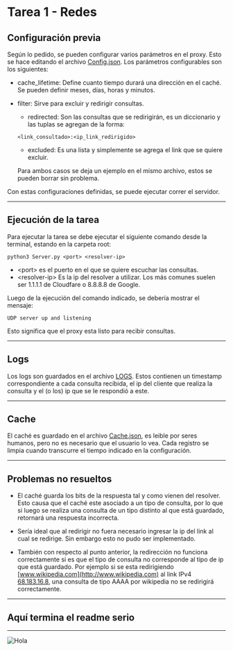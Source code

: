 # Tarea 1 - Redes

## Configuración previa
Según lo pedido, se pueden configurar varios parámetros en el proxy. Esto se hace editando el archivo [Config.json](./Config.json). Los parámetros configurables son los siguientes:

- cache_lifetime: Define cuanto tiempo durará una dirección en el caché. Se pueden definir meses, días, horas y minutos.
- filter: Sirve para excluir y redirigir consultas.
    - redirected: Son las consultas que se redirigirán, es un diccionario y las tuplas se agregan de la forma:

    ```{json}
    <link_consultado>:<ip_link_redirigido>
    ```

    - excluded: Es una lista y simplemente se agrega el link que se quiere excluir.

    Para ambos casos se deja un ejemplo en el mismo archivo, estos se pueden borrar sin problema.

Con estas configuraciones definidas, se puede ejecutar correr el servidor.

---

## Ejecución de la tarea

Para ejecutar la tarea se debe ejecutar el siguiente comando desde la terminal, estando en la carpeta root:

```{bash}
python3 Server.py <port> <resolver-ip>
```

- \<port> es el puerto en el que se quiere escuchar las consultas.
- \<resolver-ip> Es la ip del resolver a utilizar. Los más comunes suelen ser 1.1.1.1 de Cloudfare o 8.8.8.8 de Google.

Luego de la ejecución del comando indicado, se debería mostrar el mensaje:

```{bash}
UDP server up and listening
```

Esto significa que el proxy esta listo para recibir consultas.

---

## Logs

Los logs son guardados en el archivo [LOGS](./LOGS). Estos contienen un timestamp correspondiente a cada consulta recibida, el ip del cliente que realiza la consulta y el (o los) ip que se le respondió a este.

---

## Cache

El caché es guardado en el archivo [Cache.json](./Cache.json), es leible por seres humanos, pero no es necesario que el usuario lo vea. Cada registro se limpia cuando transcurre el tiempo indicado en la configuración.

---

## Problemas no resueltos

- El caché guarda los bits de la respuesta tal y como vienen del resolver. Esto causa que el caché este asociado a un tipo de consulta, por lo que si luego se realiza una consulta de un tipo distinto al que está guardado, retornará una respuesta incorrecta.

- Sería ideal que al redirigir no fuera necesario ingresar la ip del link al cual se redirige. Sin embargo esto no pudo ser implementado. 

- También con respecto al punto anterior, la redirección no funciona correctamente si es que el tipo de consulta no corresponde al tipo de ip que está guardado. Por ejemplo si se esta redirigiendo [www.wikipedia.com](http://www.wikipedia.com) al link IPv4 [68.183.16.8](http://www.sorry.cl), una consulta de tipo AAAA por wikipedia no se redirigirá correctamente.

---

## Aquí termina el readme serio

---
![Hola](https://i.imgflip.com/2uxv5c.png)